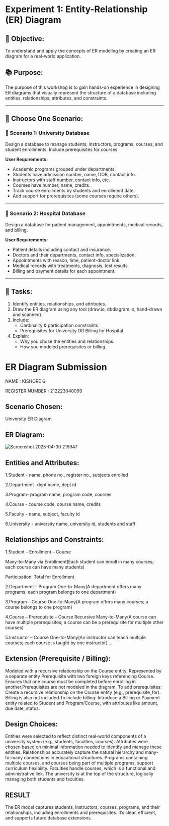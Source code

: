 # Experiment 1: Entity-Relationship (ER) Diagram

## 🎯 Objective:
To understand and apply the concepts of ER modeling by creating an ER diagram for a real-world application.

## 📚 Purpose:
The purpose of this workshop is to gain hands-on experience in designing ER diagrams that visually represent the structure of a database including entities, relationships, attributes, and constraints.

---

## 🧪 Choose One Scenario:

### 🔹 Scenario 1: University Database
Design a database to manage students, instructors, programs, courses, and student enrollments. Include prerequisites for courses.

**User Requirements:**
- Academic programs grouped under departments.
- Students have admission number, name, DOB, contact info.
- Instructors with staff number, contact info, etc.
- Courses have number, name, credits.
- Track course enrollments by students and enrollment date.
- Add support for prerequisites (some courses require others).

---

### 🔹 Scenario 2: Hospital Database
Design a database for patient management, appointments, medical records, and billing.

**User Requirements:**
- Patient details including contact and insurance.
- Doctors and their departments, contact info, specialization.
- Appointments with reason, time, patient-doctor link.
- Medical records with treatments, diagnosis, test results.
- Billing and payment details for each appointment.

---

## 📝 Tasks:
1. Identify entities, relationships, and attributes.
2. Draw the ER diagram using any tool (draw.io, dbdiagram.io, hand-drawn and scanned).
3. Include:
   - Cardinality & participation constraints
   - Prerequisites for University OR Billing for Hospital
4. Explain:
   - Why you chose the entities and relationships.
   - How you modeled prerequisites or billing.

# ER Diagram Submission

NAME : KISHORE G

REGISTER NUMBER : 212223040099

## Scenario Chosen:
University ER Diagram

## ER Diagram:

![Screenshot 2025-04-30 215947](https://github.com/user-attachments/assets/bd9483ac-4a26-4a82-beb7-8fe884e3d602)


## Entities and Attributes:
1.Student - name, phone no., register no., subjects enrolled

2.Department -dept name, dept id

3.Program- program name, program code, courses

4.Course - course code, course name, credits

5.Faculty - name, subject, faculty id

6.University - university name, university id, students and staff



## Relationships and Constraints:
1.Student – Enrollment – Course

Many-to-Many via Enrollment(Each student can enroll in many courses; each course can have many students)

Participation: Total for Enrollment

2.Department – Program One-to-Many(A department offers many programs; each program belongs to one department)

3.Program – Course One-to-Many(A program offers many courses; a course belongs to one program)

4.Course – Prerequisite – Course Recursive Many-to-Many(A course can have multiple prerequisites; a course can be a prerequisite for multiple other courses)

5.Instructor – Course One-to-Many(An instructor can teach multiple courses; each course is taught by one instructor)
...
## Extension (Prerequisite / Billing):
Modeled with a recursive relationship on the Course entity. Represented by a separate entity Prerequisite with two foreign keys referencing Course. Ensures that one course must be completed before enrolling in another.Prerequisites are not modeled in the diagram. To add prerequisites: Create a recursive relationship on the Course entity (e.g., prerequisite_for). Billing is also not included.To include billing: Introduce a Billing or Payment entity related to Student and Program/Course, with attributes like amount, due date, status.
## Design Choices:
Entities were selected to reflect distinct real-world components of a university system (e.g., students, faculties, courses). Attributes were chosen based on minimal information needed to identify and manage these entities. Relationships accurately capture the natural hierarchy and many-to-many connections in educational structures. Programs containing multiple courses, and courses being part of multiple programs, support curriculum flexibility. Faculties handle courses, which is a functional and administrative link. The university is at the top of the structure, logically managing both students and faculties.
## RESULT
The ER model captures students, instructors, courses, programs, and their relationships, including enrollments and prerequisites. It’s clear, efficient, and supports future database extensions.
